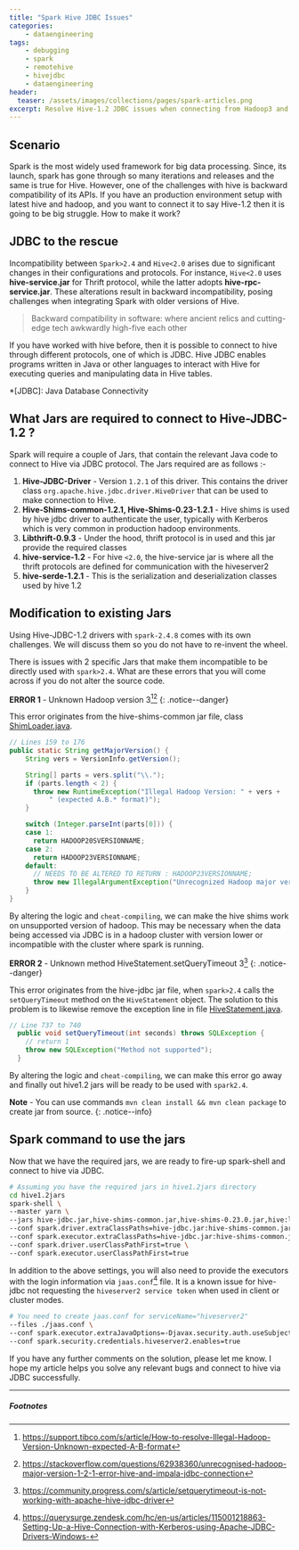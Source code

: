 ```yaml
---
title: "Spark Hive JDBC Issues"
categories:
    - dataengineering
tags:
    - debugging
    - spark
    - remotehive
    - hivejdbc
    - dataengineering
header: 
  teaser: /assets/images/collections/pages/spark-articles.png
excerpt: Resolve Hive-1.2 JDBC issues when connecting from Hadoop3 and Spark 2.4.8.
---
```


## Scenario
Spark is the most widely used framework for big data processing. Since, its launch, spark has gone through so many iterations and releases and the same is true for Hive. However, one of the challenges with hive is backward compatibility of its APIs. If you have an production environment setup with latest hive and hadoop, and you want to connect it to say Hive-1.2 then it is going to be big struggle. How to make it work? 

## JDBC to the rescue
Incompatibility between `Spark>2.4` and `Hive<2.0` arises due to significant changes in their configurations and protocols. For instance, `Hive<2.0` uses __hive-service.jar__ for Thrift protocol, while the latter adopts __hive-rpc-service.jar__. These alterations result in backward incompatibility, posing challenges when integrating Spark with older versions of Hive.

> Backward compatibility in software: where ancient relics and cutting-edge tech awkwardly high-five each other

If you have worked with hive before, then it is possible to connect to hive through different protocols, one of which is JDBC.
Hive JDBC enables programs written in Java or other languages to interact with Hive for executing queries and manipulating data in Hive tables.

*[JDBC]: Java Database Connectivity

## What Jars are required to connect to Hive-JDBC-1.2 ?
Spark will require a couple of Jars, that contain the relevant Java code to connect to Hive via JDBC protocol. The Jars required are as follows :-
1. __Hive-JDBC-Driver__ - Version `1.2.1` of this driver. This contains the driver class `org.apache.hive.jdbc.driver.HiveDriver` that can be used to make connection to Hive.
2. __Hive-Shims-common-1.2.1, Hive-Shims-0.23-1.2.1__ - Hive shims is used by hive jdbc driver to authenticate the user, typically with Kerberos which is very common in production hadoop environments.
3. __Libthrift-0.9.3__ - Under the hood, thrift protocol is in used and this jar provide the required classes
4. __hive-service-1.2__ - For hive `<2.0`, the hive-service jar is where all the thrift protocols are defined for communication with the hiveserver2
5. __hive-serde-1.2.1__ - This is the serialization and deserialization classes used by hive 1.2


## Modification to existing Jars

Using Hive-JDBC-1.2 drivers with `spark-2.4.8` comes with its own challenges. We will discuss them so you do not have to re-invent the wheel.

There is issues with 2 specific Jars that make them incompatible to be directly used with `spark>2.4`. What are these errors that you will come across if you do not alter the source code.

**ERROR 1** - Unknown Hadoop version 3[^1][^2]
{: .notice--danger}

[^1]: https://support.tibco.com/s/article/How-to-resolve-Illegal-Hadoop-Version-Unknown-expected-A-B-format
[^2]: https://stackoverflow.com/questions/62938360/unrecognised-hadoop-major-version-1-2-1-error-hive-and-impala-jdbc-connection

This error originates from the hive-shims-common jar file, class [ShimLoader.java](https://github.com/apache/hive/blob/release-1.2.1/shims/common/src/main/java/org/apache/hadoop/hive/shims/ShimLoader.java). 

~~~java
// Lines 159 to 176
public static String getMajorVersion() {
    String vers = VersionInfo.getVersion();

    String[] parts = vers.split("\\.");
    if (parts.length < 2) {
      throw new RuntimeException("Illegal Hadoop Version: " + vers +
          " (expected A.B.* format)");
    }

    switch (Integer.parseInt(parts[0])) {
    case 1:
      return HADOOP20SVERSIONNAME;
    case 2:
      return HADOOP23VERSIONNAME;
    default:
      // NEEDS TO BE ALTERED TO RETURN : HADOOP23VERSIONNAME;
      throw new IllegalArgumentException("Unrecognized Hadoop major version number: " + vers);
    }
}
~~~
By altering the logic and `cheat-compiling`, we can make the hive shims work on unsupported version of hadoop. This may be necessary when the data being accessed via JDBC is in a hadoop cluster with version lower or incompatible with the cluster where spark is running.

**ERROR 2** - Unknown method HiveStatement.setQueryTimeout 3[^3]
{: .notice--danger}

[^3]: https://community.progress.com/s/article/setquerytimeout-is-not-working-with-apache-hive-jdbc-driver

This error originates from the hive-jdbc jar file, when `spark>2.4` calls the `setQueryTimeout` method on the `HiveStatement` object.
The solution to this problem is to likewise remove the exception line in file [HiveStatement.java](https://github.com/apache/hive/blob/release-1.2.1/jdbc/src/java/org/apache/hive/jdbc/HiveStatement.java).

~~~java
// Line 737 to 740
  public void setQueryTimeout(int seconds) throws SQLException {
    // return 1
    throw new SQLException("Method not supported");
  }
~~~
By altering the logic and `cheat-compiling`, we can make this error go away and finally out hive1.2 jars will be ready to be used with `spark2.4`.

**Note** - You can use commands `mvn clean install && mvn clean package` to create jar from source.
{: .notice--info}

## Spark command to use the jars
Now that we have the required jars, we are ready to fire-up spark-shell and connect to hive via JDBC.
~~~bash
# Assuming you have the required jars in hive1.2jars directory
cd hive1.2jars
spark-shell \
--master yarn \
--jars hive-jdbc.jar,hive-shims-common.jar,hive-shims-0.23.0.jar,hive:libthrift.jar,hive-serde.jar \
--conf spark.driver.extraClassPaths=hive-jdbc.jar:hive-shims-common.jar:hive-shims-0.23.0.jar:hive:libthrift.jar:hive-serde.jar \
--conf spark.executor.extraClassPaths=hive-jdbc.jar:hive-shims-common.jar:hive-shims-0.23.0.jar:hive:libthrift.jar:hive-serde.jar \
--conf spark.driver.userClassPathFirst=true \
--conf spark.executor.userClassPathFirst=true
~~~

In addition to the above settings, you will also need to provide the executors with the login information via `jaas.conf`[^jaas-sample] file. It is a known issue for hive-jdbc not requesting the `hiveserver2 service token` when used in client or cluster modes.

[^jaas-sample]: https://querysurge.zendesk.com/hc/en-us/articles/115001218863-Setting-Up-a-Hive-Connection-with-Kerberos-using-Apache-JDBC-Drivers-Windows-

~~~bash
# You need to create jaas.conf for serviceName="hiveserver2"
--files ./jaas.conf \
--conf spark.executor.extraJavaOptions=-Djavax.security.auth.useSubjectCredsOnly=false -Djava.security.auth.login.config=./jaas.conf \
--conf spark.security.credentials.hiveserver2.enables=true
~~~

If you have any further comments on the solution, please let me know. I hope my article helps you solve any relevant bugs and connect to hive via JDBC successfully.

---

##### Footnotes



